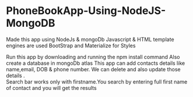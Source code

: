 # PhoneBookApp-Using-NodeJS-MongoDB
Made this app using NodeJs & mongoDb
Javascript & HTML template engines are used
BootStrap and Materialize for Styles
 
Run this app by downloading and running the npm install command 
Also create a database in mongoDb atlas
This app can add contacts details like name,email, DOB & phone number.
We can delete and also update those details .  
Search bar works only with firstname.You search by entering full first name of contact and you will get the results
